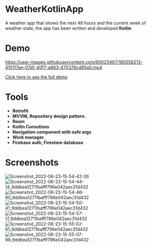 # WeatherKotlinApp
A weather app that shows the next 48 hours and the current week of weather state, the app has been written and developed **Kotlin**


# Demo


https://user-images.githubusercontent.com/60023467/185558213-410117ee-07d1-40f7-a663-470378cd85a0.mp4


[Click here to see the full demo](https://drive.google.com/file/d/1FkyvpFDdteqU_D26KzgBW3DjoD9Yulqv/view?usp=sharing)

# Tools

- **Retrofit**
- **MVVM, Repository design pattern.**
- **Room**
- **Kotlin Coroutines**
- **Navigation component with safe args**
- **Work manager.**
- **Firebase auth, Firestore database**

# Screenshots


![Screenshot_2022-06-23-15-54-42-26](https://user-images.githubusercontent.com/60023467/185558134-44feed11-5b9f-432c-bfd4-23884501752a.jpg)
![Screenshot_2022-06-23-15-54-44-14_9ddbea12711bafff796e042aec31d432](https://user-images.githubusercontent.com/60023467/185558148-b6e05988-4ef2-484c-8393-b17c9d95fdd8.jpg)
![Screenshot_2022-06-23-15-54-46-80_9ddbea12711bafff796e042aec31d432](https://user-images.githubusercontent.com/60023467/185558153-978aaadc-1331-46a7-95b3-ca2dafdeba86.jpg)
![Screenshot_2022-06-23-15-54-50-41_9ddbea12711bafff796e042aec31d432](https://user-images.githubusercontent.com/60023467/185558159-65ba9b2b-df24-4639-a4fa-8c47673337cc.jpg)
![Screenshot_2022-06-23-15-54-57-17_9ddbea12711bafff796e042aec31d432](https://user-images.githubusercontent.com/60023467/185558164-a02281dc-c2c4-4238-943d-1f5a687e902f.jpg)
![Screenshot_2022-06-23-15-55-02-61_9ddbea12711bafff796e042aec31d432](https://user-images.githubusercontent.com/60023467/185558168-6ecfe4e3-d8e6-43f2-a49b-e3b0e0fd47b4.jpg)
![Screenshot_2022-06-23-15-55-07-99_9ddbea12711bafff796e042aec31d432](https://user-images.githubusercontent.com/60023467/185558173-42ffc6da-770e-4612-b95b-8f10cfd0c153.jpg)
